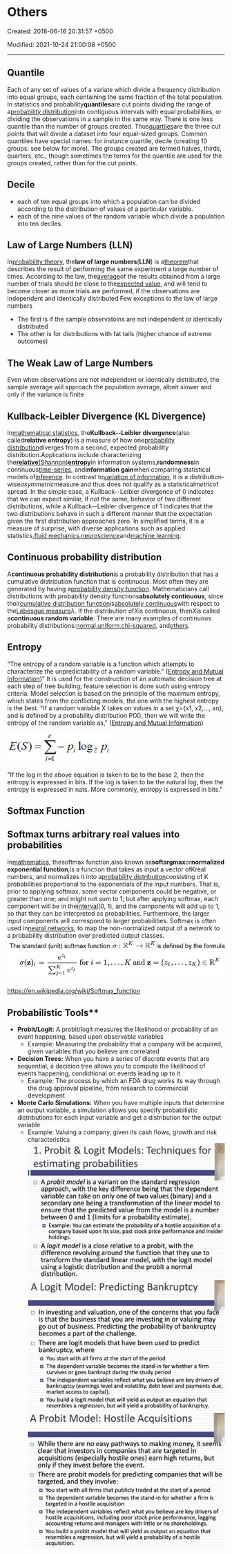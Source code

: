 # Others

Created: 2018-06-16 20:31:57 +0500

Modified: 2021-10-24 21:00:08 +0500

---

## Quantile

Each of any set of values of a variate which divide a frequency distribution into equal groups, each containing the same fraction of the total population.
In statistics and probability**quantiles**are cut points dividing the range of a[probability distribution](https://en.wikipedia.org/wiki/Probability_distribution)into contiguous intervals with equal probabilities, or dividing the observations in a sample in the same way. There is one less quantile than the number of groups created. Thus[quartiles](https://en.wikipedia.org/wiki/Quartiles)are the three cut points that will divide a dataset into four equal-sized groups. Common quantiles have special names: for instance quartile, decile (creating 10 groups: see below for more). The groups created are termed halves, thirds, quarters, etc., though sometimes the terms for the quantile are used for the groups created, rather than for the cut points.
## Decile
-   each of ten equal groups into which a population can be divided according to the distribution of values of a particular variable.
-   each of the nine values of the random variable which divide a population into ten deciles.
## Law of Large Numbers (LLN)

In[probability theory](https://en.wikipedia.org/wiki/Probability_theory), the**law of large numbers**(**LLN**) is a[theorem](https://en.wikipedia.org/wiki/Theorem)that describes the result of performing the same experiment a large number of times. According to the law, the[average](https://en.wikipedia.org/wiki/Average)of the results obtained from a large number of trials should be close to the[expected value](https://en.wikipedia.org/wiki/Expected_value), and will tend to become closer as more trials are performed, if the observations are independent and identically distributed
Few exceptions to the law of large numbers
-   The first is if the sample observatoins are not independent or identically distributed
-   The other is for distributions with fat tails (higher chance of extreme outcomes)
## The Weak Law of Large Numbers

Even when observations are not independent or identically distributed, the sample average will approach the population average, albeit slower and only if the variance is finite
## Kullback-Leibler Divergence (KL Divergence)

In[mathematical statistics](https://en.wikipedia.org/wiki/Mathematical_statistics), the**Kullback--Leibler divergence**(also called**relative entropy**) is a measure of how one[probability distribution](https://en.wikipedia.org/wiki/Probability_distribution)diverges from a second, expected probability distribution.Applications include characterizing the[**relative**(Shannon)**entropy**](https://en.wikipedia.org/wiki/Entropy_(information_theory))in information systems,**randomness**in continuous[time-series](https://en.wikipedia.org/wiki/Time_series), and**information gain**when comparing statistical models of[inference](https://en.wikipedia.org/wiki/Inference). In contrast to[variation of information](https://en.wikipedia.org/wiki/Variation_of_information), it is a distribution-wise*asymmetric*measure and thus does not qualify as a statistical*metric*of spread. In the simple case, a Kullback--Leibler divergence of 0 indicates that we can expect similar, if not the same, behavior of two different distributions, while a Kullback--Leibler divergence of 1 indicates that the two distributions behave in such a different manner that the expectation given the first distribution approaches zero. In simplified terms, it is a measure of surprise, with diverse applications such as applied statistics,[fluid mechanics](https://en.wikipedia.org/wiki/Fluid_mechanics),[neuroscience](https://en.wikipedia.org/wiki/Neuroscience)and[machine learning](https://en.wikipedia.org/wiki/Machine_learning).
## Continuous probability distribution

A**continuous probability distribution**is a probability distribution that has a cumulative distribution function that is continuous. Most often they are generated by having a[probability density function](https://en.wikipedia.org/wiki/Probability_density_function). Mathematicians call distributions with probability density functions**absolutely continuous**, since their[cumulative distribution function](https://en.wikipedia.org/wiki/Cumulative_distribution_function)is[absolutely continuous](https://en.wikipedia.org/wiki/Absolute_continuity)with respect to the[Lebesgue measure](https://en.wikipedia.org/wiki/Lebesgue_measure)*λ*. If the distribution of*X*is continuous, then*X*is called a**continuous random variable**. There are many examples of continuous probability distributions:[normal](https://en.wikipedia.org/wiki/Normal_distribution),[uniform](https://en.wikipedia.org/wiki/Uniform_distribution_(continuous)),[chi-squared](https://en.wikipedia.org/wiki/Chi-squared_distribution), and[others](https://en.wikipedia.org/wiki/List_of_probability_distributions#Continuous_distributions).
## Entropy

"The entropy of a random variable is a function which attempts to characterize the unpredictability of a random variable." ([Entropy and Mutual Information](https://people.cs.umass.edu/~elm/Teaching/Docs/mutInf.pdf))" It is used for the construction of an automatic decision tree at each step of tree building; feature selection is done such using entropy criteria. Model selection is based on the principle of the maximum entropy, which states from the conflicting models, the one with the highest entropy is the best.
"If a random variable X takes on values in a set χ={x1, x2,..., xn}, and is defined by a probability distribution P(X), then we will write the entropy of the random variable as," ([Entropy and Mutual Information](https://people.cs.umass.edu/~elm/Teaching/Docs/mutInf.pdf))

![](media/Others-image1.png)

"If the log in the above equation is taken to be to the base 2, then the entropy is expressed in bits. If the log is taken to be the natural log, then the entropy is expressed in nats. More commonly, entropy is expressed in bits."
## Softmax Function

## Softmax turns arbitrary real values into probabilities
In[mathematics](https://en.wikipedia.org/wiki/Mathematics), thesoftmax function,also known as**softargmax**or**normalized exponential function**,is a function that takes as input a vector ofKreal numbers, and normalizes it into a[probability distribution](https://en.wikipedia.org/wiki/Probability_distribution)consisting of K probabilities proportional to the exponentials of the input numbers. That is, prior to applying softmax, some vector components could be negative, or greater than one; and might not sum to 1; but after applying softmax, each component will be in the[interval](https://en.wikipedia.org/wiki/Interval_(mathematics))(0, 1), and the components will add up to 1, so that they can be interpreted as probabilities. Furthermore, the larger input components will correspond to larger probabilities. Softmax is often used in[neural networks](https://en.wikipedia.org/wiki/Artificial_neural_network), to map the non-normalized output of a network to a probability distribution over predicted output classes.
![image](media/Others-image2.png)

<https://en.wikipedia.org/wiki/Softmax_function>

## Probabilistic Tools**
-   **Probit/Logit:** A probit/logit measures the likelihood or probability of an event happening, based upon observable variables
    -   Example: Measuring the probability that a company will be acquired, given variables that you believe are correlated
-   **Decision Trees:** When you have a series of discrete events that are sequential, a decision tree allows you to compute the likelihood of events happening, condidtional on events leading up to it
    -   Example: The process by which an FDA drug works its way through the drug approval pipeline, from research to commercial development
-   **Monte Carlo Simulations:** When you have multiple inputs that determine an output variable, a simulation allows you specify probabilistic distributions for each input variable and get a distribution for the output variable
    -   Example: Valuing a company, given its cash flows, growth and risk characteristics
![image](media/Others-image3.jpeg)
![image](media/Others-image4.jpeg)
![image](media/Others-image5.jpeg)
